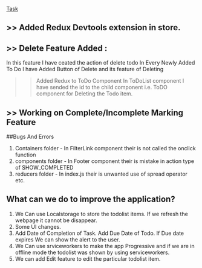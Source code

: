<a href="https://dipakbhise.github.io/redux-todo-mapstateprops">Task</a>

## >> Added Redux Devtools extension in store.

## >> Delete Feature Added :
In this feature I have ceated the action of delete todo
In Every Newly Added To Do I have Added Button of Delete and its feature of Deleting
>> Added Redux to ToDo Component
>> In ToDoList component I have sended the id to the child component i.e. ToDO component for Deleting the Todo item.

## >> Working on Complete/Incomplete Marking Feature


##Bugs And Errors
1. Containers folder - In FilterLink component their is not called the onclick function
2. components folder - In Footer component their is mistake in action type of SHOW_COMPLETED
3. reducers folder - In index.js their is unwanted use of spread operator
etc.

## What can we do to improve the application?
1. We Can use Localstorage to store the todolist items. If we refresh the webpage it cannot be disappear.
2. Some UI changes.
3. Add Date of Completion of Task. Add Due Date of Todo. If Due date expires We can show the alert to the user.
4. We Can use srviceworkers to make the app Progressive and if we are in offline mode the todolist was shown by using serviceworkers.
5. We can add Edit feature to edit the particular todolist item.

